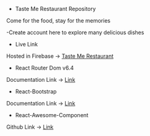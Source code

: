 - Taste Me Restaurant Repository

Come for the food, stay for the memories

-Create account here to explore many delicious dishes

- Live Link

Hosted in Firebase -> [Taste Me Restaurant](https://taste-me-restaurant.web.app/)

- React Router Dom v6.4

Documentation Link -> [Link](https://reactrouter.com/en/main/start/overview)

- React-Bootstrap

Documentation Link -> [Link](https://react-bootstrap.github.io/getting-started/introduction)

- React-Awesome-Component

Github Link -> [Link](https://github.com/brillout/awesome-react-components)

